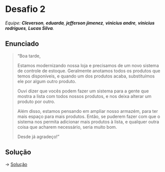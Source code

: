 # Desafio 2

*Equipe: **Cleverson**, **eduarda**, **jefferson jimenez**, **vinicius andre**, **vinicius rodrigues**, **Lucas Silva**.*

## Enunciado
>“Boa tarde,
>
>Estamos modernizando nossa loja e precisamos de um novo sistema de controle de estoque. 
>Geralmente anotamos todos os produtos que temos disponíveis, e quando um dos produtos acaba, substituímos ele por algum outro produto.
>
>Ouvi dizer que vocês podem fazer um sistema para a gente que mostra a lista com todos nossos produtos, e nos deixa alterar
>um produto por outro.
> 
>Além disso, estamos pensando em ampliar nosso armazém, para ter mais espaço para mais produtos. 
>Então, se puderem fazer com que o sistema nos permita adicionar mais produtos à lista, e qualquer outra coisa que acharem necessário,
>seria muito bom. 
>
>Desde já agradeço!”


## Solução 

-> [Solução](https://github.com/lucasInCoffePower/TalentoCloud-FrontEnd/blob/main/Modulo1-Introducao_a_programacao/aulaListaPython/Desafio2/sistema_estoque.py)
